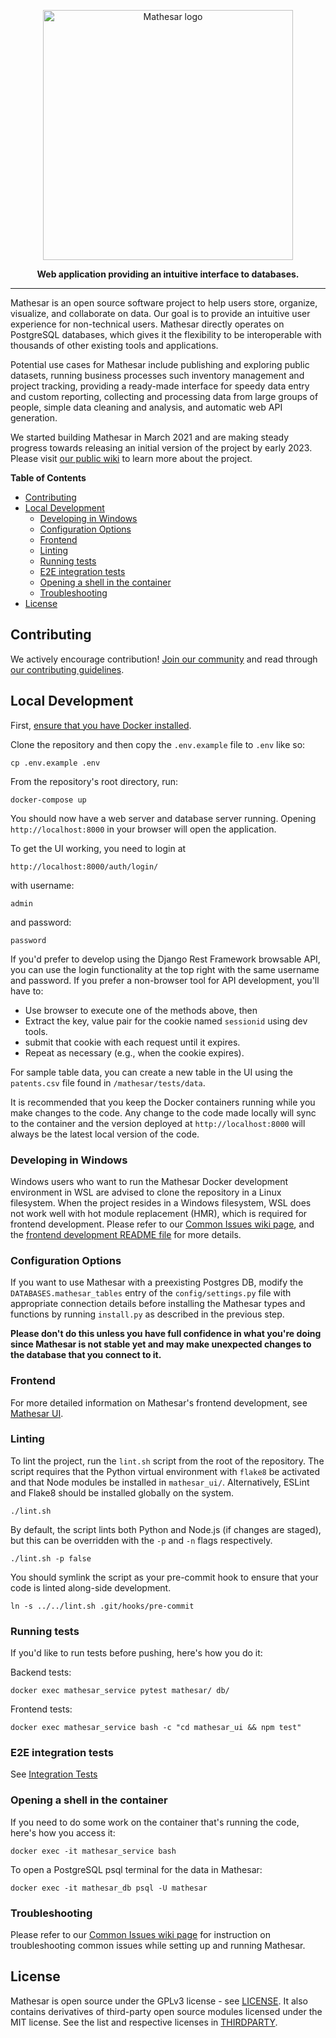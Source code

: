 <p align="center"><img src="https://user-images.githubusercontent.com/287034/157542413-29ceb24c-ddef-4cde-8511-ef99014bae74.png" width=400px alt="Mathesar logo"/></p>
<p align="center"><b>Web application providing an intuitive interface to databases.</b></p>
<hr/>

Mathesar is an open source software project to help users store, organize, visualize, and collaborate on data. Our goal is to provide an intuitive user experience for non-technical users. Mathesar directly operates on PostgreSQL databases, which gives it the flexibility to be interoperable with thousands of other existing tools and applications.

Potential use cases for Mathesar include publishing and exploring public datasets, running business processes such inventory management and project tracking, providing a ready-made interface for speedy data entry and custom reporting, collecting and processing data from large groups of people, simple data cleaning and analysis, and automatic web API generation.

We started building Mathesar in March 2021 and are making steady progress towards releasing an initial version of the project by early 2023. Please visit [our public wiki](https://wiki.mathesar.org/) to learn more about the project.

<!-- START doctoc generated TOC please keep comment here to allow auto update -->
<!-- DON'T EDIT THIS SECTION, INSTEAD RE-RUN doctoc TO UPDATE -->
**Table of Contents**

- [Contributing](#contributing)
- [Local Development](#local-development)
  - [Developing in Windows](#developing-in-windows)
  - [Configuration Options](#configuration-options)
  - [Frontend](#frontend)
  - [Linting](#linting)
  - [Running tests](#running-tests)
  - [E2E integration tests](#e2e-integration-tests)
  - [Opening a shell in the container](#opening-a-shell-in-the-container)
  - [Troubleshooting](#troubleshooting)
- [License](#license)

<!-- END doctoc generated TOC please keep comment here to allow auto update -->

## Contributing

We actively encourage contribution! [Join our community](https://wiki.mathesar.org/community) and read through [our contributing guidelines](https://wiki.mathesar.org/community/contributing).

## Local Development

First, [ensure that you have Docker installed](https://docs.docker.com/get-docker/).


Clone the repository and then copy the `.env.example` file to `.env` like so:
```
cp .env.example .env
```

From the repository's root directory, run:
```
docker-compose up
```

You should now have a web server and database server running. Opening `http://localhost:8000` in your browser will open the application. 

To get the UI working, you need to login at

`http://localhost:8000/auth/login/`

with username:

`admin` 

and password:

`password` 

If you'd prefer to develop using the Django Rest Framework browsable API, you can use the login functionality at the top right with the same username and password. If you prefer a non-browser tool for API development, you'll have to:
- Use browser to execute one of the methods above, then
- Extract the key, value pair for the cookie named `sessionid` using dev tools.
- submit that cookie with each request until it expires.
- Repeat as necessary (e.g., when the cookie expires).

For sample table data, you can create a new table in the UI using the `patents.csv` file found in `/mathesar/tests/data`. 

It is recommended that you keep the Docker containers running while you make changes to the code. Any change to the code made locally will sync to the container and the version deployed at `http://localhost:8000` will always be the latest local version of the code.

### Developing in Windows

Windows users who want to run the Mathesar Docker development environment in WSL are advised to clone the repository in a Linux filesystem. When the project resides in a Windows filesystem, WSL does not work well with hot module replacement (HMR), which is required for frontend development. Please refer to our [Common Issues wiki page](https://wiki.mathesar.org/engineering/common-issues), and the [frontend development README file](https://github.com/centerofci/mathesar/blob/master/mathesar_ui/README.md#developing-in-windows) for more details.

### Configuration Options

If you want to use Mathesar with a preexisting Postgres DB, modify the `DATABASES.mathesar_tables` entry of the `config/settings.py` file with appropriate connection details before installing the Mathesar types and functions by running `install.py` as described in the previous step. 

**Please don't do this unless you have full confidence in what you're doing since Mathesar is not stable yet and may make unexpected changes to the database that you connect to it.**

### Frontend

For more detailed information on Mathesar's frontend development, see [Mathesar UI](./mathesar_ui/README.md).

### Linting

To lint the project, run the `lint.sh` script from the root of the repository. The script requires that the Python virtual environment with `flake8` be activated and that Node modules be installed in `mathesar_ui/`. Alternatively, ESLint and Flake8 should be installed globally on the system.
```
./lint.sh
```

By default, the script lints both Python and Node.js (if changes are staged), but this can be overridden with the `-p` and `-n` flags respectively.
```
./lint.sh -p false
```

You should symlink the script as your pre-commit hook to ensure that your code is linted along-side development.
```
ln -s ../../lint.sh .git/hooks/pre-commit
```

### Running tests

If you'd like to run tests before pushing, here's how you do it:

Backend tests:
```
docker exec mathesar_service pytest mathesar/ db/
```

Frontend tests:
```
docker exec mathesar_service bash -c "cd mathesar_ui && npm test"
```

### E2E integration tests

See [Integration Tests](./mathesar/tests/integration/README.md)

### Opening a shell in the container

If you need to do some work on the container that's running the code, here's how you access it:
```
docker exec -it mathesar_service bash
```

To open a PostgreSQL psql terminal for the data in Mathesar:
```
docker exec -it mathesar_db psql -U mathesar
```

### Troubleshooting
Please refer to our [Common Issues wiki page](https://wiki.mathesar.org/engineering/common-issues) for instruction on troubleshooting common issues while setting up and running Mathesar.

## License

Mathesar is open source under the GPLv3 license - see [LICENSE](LICENSE). It also contains derivatives of third-party open source modules licensed under the MIT license. See the list and respective licenses in [THIRDPARTY](THIRDPARTY).
